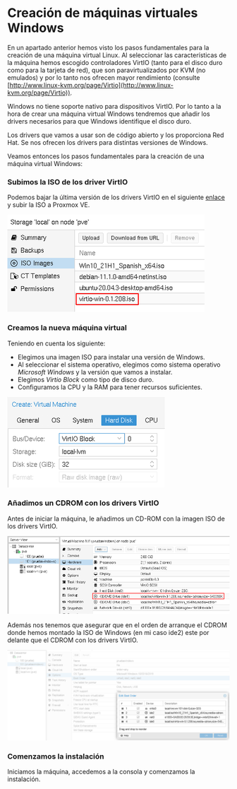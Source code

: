 # Creación de máquinas virtuales Windows

En un apartado anterior hemos visto los pasos fundamentales para la creación de una máquina virtual Linux. Al seleccionar las características de la máquina hemos escogido controladores VirtIO (tanto para el disco duro como para la tarjeta de red), que son paravirtualizados por KVM (no emulados) y por lo tanto nos ofrecen mayor rendimiento (consulte [http://www.linux-kvm.org/page/Virtio](http://www.linux-kvm.org/page/Virtio)).

Windows no tiene soporte nativo para dispositivos VirtIO. Por lo tanto a la hora de crear una máquina virtual Windows tendremos que añadir los drivers necesarios para que Windows identifique el disco duro.

Los drivers que vamos a usar son de código abierto y los proporciona Red Hat. Se nos ofrecen los drivers para distintas versiones de Windows. 

Veamos entonces los pasos fundamentales para la creación de una máquina virtual Windows:

### Subimos la ISO de los driver VirtIO

Podemos bajar la última versión de los drivers VirtIO en el siguiente [enlace](https://fedorapeople.org/groups/virt/virtio-win/direct-downloads/stable-virtio/virtio-win.iso) y subir la ISO a Proxmox VE.

![create windows](img/create_win_1.png)

### Creamos la nueva máquina virtual

Teniendo en cuenta los siguiente:

* Elegimos una imagen ISO para instalar una versión de Windows.
* Al seleccionar el sistema operativo, elegimos como sistema operativo *Microsoft Windows* y la versión que vamos a instalar.
* Elegimos *Virtio Block* como tipo de disco duro.
* Configuramos la CPU y la RAM para tener recursos suficientes.

![create windows](img/create_win_2.png)

### Añadimos un CDROM con los drivers VirtIO

Antes de iniciar la máquina, le añadimos un CD-ROM con la imagen ISO de los drivers VirtIO.

![create windows](img/create_win_3.png)

Además nos tenemos que asegurar que en el orden de arranque el CDROM donde hemos montado la ISO de Windows (en mi caso ide2) este por delante que el CDROM con los drivers VirtIO.

![create windows](img/create_win_4.png)

### Comenzamos la instalación

Iniciamos la máquina, accedemos a la consola y comenzamos la instalación. 



